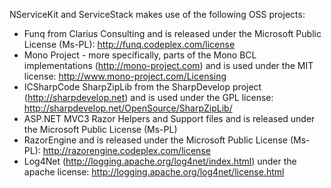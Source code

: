 NServiceKit and ServiceStack makes use of the following OSS projects:

* Funq from Clarius Consulting and is released under the Microsoft Public License (Ms-PL): http://funq.codeplex.com/license
* Mono Project - more specifically, parts of the Mono BCL implementations (http://mono-project.com) and is used under the MIT license: http://www.mono-project.com/Licensing
* ICSharpCode SharpZipLib from the SharpDevelop project (http://sharpdevelop.net) and is used under the GPL license: http://sharpdevelop.net/OpenSource/SharpZipLib/
* ASP.NET MVC3 Razor Helpers and Support files and is released under the Microsoft Public License (Ms-PL)
* RazorEngine and is released under the Microsoft Public License (Ms-PL): http://razorengine.codeplex.com/license
* Log4Net (http://logging.apache.org/log4net/index.html) under the apache license: http://logging.apache.org/log4net/license.html

